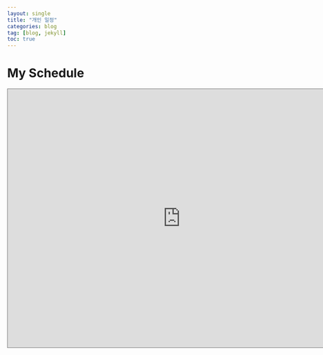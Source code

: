 ```yaml
---
layout: single
title: "개인 일정"
categories: blog
tag: [blog, jekyll]
toc: true
---
```


# My Schedule



<iframe src="https://calendar.google.com/calendar/embed?height=600&wkst=1&bgcolor=%23ffffff&ctz=Asia%2FSeoul&src=Mmpvb25oMkBnbWFpbC5jb20&src=cTdpM3N0bm5ycHZtajE0aHIyazVvbmgwanNAZ3JvdXAuY2FsZW5kYXIuZ29vZ2xlLmNvbQ&src=a28uc291dGhfa29yZWEub2ZmaWNpYWwjaG9saWRheUBncm91cC52LmNhbGVuZGFyLmdvb2dsZS5jb20&color=%23A79B8E&color=%23795548&color=%23D50000" style="border:solid 1px #777" width="800" height="600" frameborder="0" scrolling="no"></iframe>

